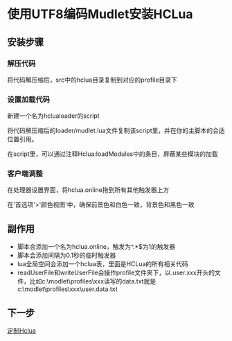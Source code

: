 # 使用UTF8编码Mudlet安装HCLua
## 安装步骤
### 解压代码
将代码解压缩后，src中的hclua目录复制到对应的profile目录下
### 设置加载代码
新建一个名为hclualoader的script

将代码解压缩后的loader/mudlet.lua文件复制该script里，并在你的主脚本的合适位置引用。

在script里，可以通过注释Hclua:loadModules中的条目，屏蔽某些模块的加载

### 客户端调整
在处理器设置界面，将hclua.online拖到所有其他触发器上方

在'首选项'>'颜色视图'中，确保前景色和白色一致，背景色和黑色一致


## 副作用
* 脚本会添加一个名为hclua.online，触发为^.*$为1的触发器
* 脚本会添加间隔为0.1秒的临时触发器
* lua全局空间会添加一个hclua表，里面是HCLua的所有相关代码
* readUserFile和writeUserFile会操作profile文件夹下，以.user.xxx开头的文件，比如c:\modlet\profiles\xxx读写的data.txt就是 c:\modlet\profiles\xxx\user.data.txt

## 下一步

[定制Hclua](customize.md)